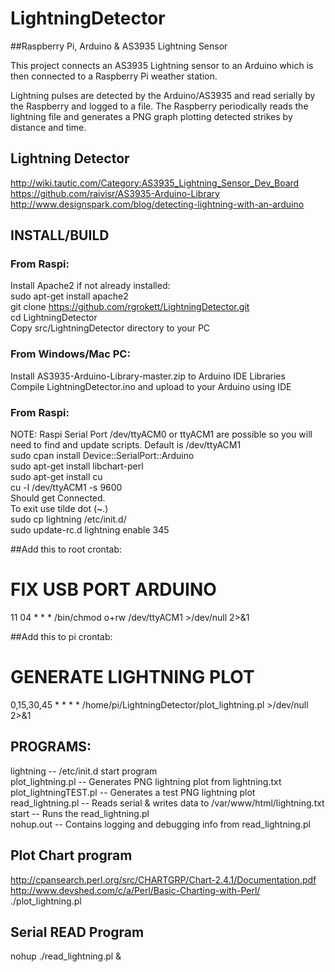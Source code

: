 # LightningDetector
##Raspberry Pi, Arduino &amp; AS3935 Lightning Sensor

This project connects an AS3935 Lightning sensor to an Arduino which is 
then connected to a Raspberry Pi weather station.

Lightning pulses are detected by the Arduino/AS3935 and read serially 
by the Raspberry and logged to a file. The Raspberry periodically reads
the lightning file and generates a PNG graph plotting detected strikes 
by distance and time.


## Lightning Detector
http://wiki.tautic.com/Category:AS3935_Lightning_Sensor_Dev_Board  
https://github.com/raivisr/AS3935-Arduino-Library  
http://www.designspark.com/blog/detecting-lightning-with-an-arduino  
 

## INSTALL/BUILD
### From Raspi:
Install Apache2 if not already installed:  
sudo apt-get install apache2  
git clone https://github.com/rgrokett/LightningDetector.git  
cd LightningDetector  
Copy src/LightningDetector directory to your PC   

### From Windows/Mac PC:
Install AS3935-Arduino-Library-master.zip to Arduino IDE Libraries  
Compile LightningDetector.ino and upload to your Arduino using IDE  
  
### From Raspi:
NOTE: Raspi Serial Port /dev/ttyACM0 or ttyACM1 are possible so you will need
to find and update scripts. Default is /dev/ttyACM1  
sudo cpan install Device::SerialPort::Arduino  
sudo apt-get install libchart-perl  
sudo apt-get install cu  
cu -l /dev/ttyACM1 -s 9600  
Should get Connected.   
To exit use tilde dot (~.)  
sudo cp lightning /etc/init.d/  
sudo update-rc.d lightning enable 345  
 
##Add this to root crontab:
 # FIX USB PORT ARDUINO  
 11 04 * * * /bin/chmod o+rw /dev/ttyACM1 >/dev/null 2>&1  
  
##Add this to pi crontab:
 # GENERATE LIGHTNING PLOT  
 0,15,30,45 * * * * /home/pi/LightningDetector/plot_lightning.pl >/dev/null 2>&1  


## PROGRAMS:
lightning		-- /etc/init.d start program  
plot_lightning.pl	-- Generates PNG lightning plot from lightning.txt  
plot_lightningTEST.pl	-- Generates a test PNG lightning plot  
read_lightning.pl	-- Reads serial & writes data to /var/www/html/lightning.txt  
start			-- Runs the read_lightning.pl  
nohup.out		-- Contains logging and debugging info from read_lightning.pl  
  

## Plot Chart program
http://cpansearch.perl.org/src/CHARTGRP/Chart-2.4.1/Documentation.pdf  
http://www.devshed.com/c/a/Perl/Basic-Charting-with-Perl/  
./plot_lightning.pl  
 
## Serial READ Program
nohup ./read_lightning.pl & 


